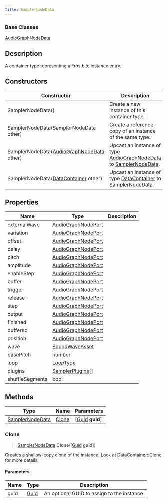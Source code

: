 ```yaml
---
title: SamplerNodeData
---
```

### Base Classes

[AudioGraphNodeData](AudioGraphNodeData)

## Description

A container type representing a Frostbite instance entry.

## Constructors

| Constructor                                                                | Description                                                                                                           |
| -------------------------------------------------------------------------- | --------------------------------------------------------------------------------------------------------------------- |
| SamplerNodeData()                                                          | Create a new instance of this container type.                                                                         |
| SamplerNodeData(SamplerNodeData other)                                     | Create a reference copy of an instance of the same type.                                                              |
| SamplerNodeData([AudioGraphNodeData](AudioGraphNodeData) other)            | Upcast an instance of type [AudioGraphNodeData](AudioGraphNodeData) to [SamplerNodeData](SamplerNodeData).            |
| SamplerNodeData([DataContainer](/vext/ref/shared/class/datacontainer) other) | Upcast an instance of type [DataContainer](/vext/ref/shared/class/datacontainer) to [SamplerNodeData](SamplerNodeData). |

## Properties

| Name            | Type                                     | Description |
| --------------- | ---------------------------------------- | ----------- |
| externalWave    | [AudioGraphNodePort](AudioGraphNodePort) |             |
| variation       | [AudioGraphNodePort](AudioGraphNodePort) |             |
| offset          | [AudioGraphNodePort](AudioGraphNodePort) |             |
| delay           | [AudioGraphNodePort](AudioGraphNodePort) |             |
| pitch           | [AudioGraphNodePort](AudioGraphNodePort) |             |
| amplitude       | [AudioGraphNodePort](AudioGraphNodePort) |             |
| enableStep      | [AudioGraphNodePort](AudioGraphNodePort) |             |
| buffer          | [AudioGraphNodePort](AudioGraphNodePort) |             |
| trigger         | [AudioGraphNodePort](AudioGraphNodePort) |             |
| release         | [AudioGraphNodePort](AudioGraphNodePort) |             |
| step            | [AudioGraphNodePort](AudioGraphNodePort) |             |
| output          | [AudioGraphNodePort](AudioGraphNodePort) |             |
| finished        | [AudioGraphNodePort](AudioGraphNodePort) |             |
| buffered        | [AudioGraphNodePort](AudioGraphNodePort) |             |
| position        | [AudioGraphNodePort](AudioGraphNodePort) |             |
| wave            | [SoundWaveAsset](SoundWaveAsset)         |             |
| basePitch       | number                                   |             |
| loop            | [LoopType](LoopType)                     |             |
| plugins         | [SamplerPlugins](SamplerPlugins)\[\]     |             |
| shuffleSegments | bool                                     |             |

## Methods

| Type                               | Name            | Parameters                                     |
| ---------------------------------- | --------------- | ---------------------------------------------- |
| [SamplerNodeData](SamplerNodeData) | [Clone](#clone) | \[[Guid](/vext/ref/shared/class/guid) **guid**\] |

### Clone

> [SamplerNodeData](SamplerNodeData) **Clone**(\[[Guid](/vext/ref/shared/class/guid) **guid**\])

Creates a shallow-copy clone of the instance. Look at [DataContainer::Clone](/vext/ref/shared/class/datacontainer#clone) for more details.

#### Parameters

| Name | Type         | Description                                 |
| ---- | ------------ | ------------------------------------------- |
| guid | [Guid](Guid) | An optional GUID to assign to the instance. |

